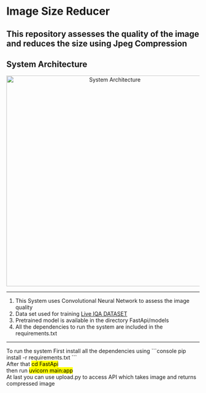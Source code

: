 <h1>Image Size Reducer</h1>

<h2>This repository assesses the quality of the image and reduces the size using Jpeg Compression</h2>
<h2>System Architecture</h2>
<p align="center">
  <img src="https://user-images.githubusercontent.com/54111420/185749898-6cdc882d-eb72-4e89-89f3-26a8679aeb9e.png" width="550" title="System Architecture">
</p>
<hr>
<ol>
  <li>This System uses Convolutional Neural Network to assess the image quality</li>
  <li>Data set used for training <a href="https://live.ece.utexas.edu/research/quality/subjective.htm"> Live IQA DATASET</a></li>
  <li>Pretrained model is available in the directory FastApi/models
  <li>All the dependencies to run the system are included in the requirements.txt</li>
</ol>
<hr>
To run the system First install all the dependencies using ```console
pip install -r requirements.txt ``` <br> After that <mark>cd FastApi</mark> <br> then run <mark>uvicorn main:app</mark> <br> At last you can use upload.py to access API which takes image and returns compressed image


